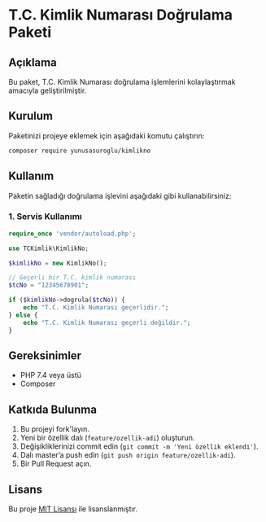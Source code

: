 # T.C. Kimlik Numarası Doğrulama Paketi

## Açıklama
Bu paket, T.C. Kimlik Numarası doğrulama işlemlerini kolaylaştırmak amacıyla geliştirilmiştir.

## Kurulum

Paketinizi projeye eklemek için aşağıdaki komutu çalıştırın:

```bash
composer require yunusasuroglu/kimlikno
```

## Kullanım

Paketin sağladığı doğrulama işlevini aşağıdaki gibi kullanabilirsiniz:

### **1. Servis Kullanımı**

```php
require_once 'vendor/autoload.php';

use TCKimlik\KimlikNo;

$kimlikNo = new KimlikNo();

// Geçerli bir T.C. kimlik numarası
$tcNo = "12345678901";

if ($kimlikNo->dogrula($tcNo)) {
    echo "T.C. Kimlik Numarası geçerlidir.";
} else {
    echo "T.C. Kimlik Numarası geçerli değildir.";
}
```

## Gereksinimler

- PHP 7.4 veya üstü
- Composer

## Katkıda Bulunma

1. Bu projeyi fork'layın.
2. Yeni bir özellik dalı (`feature/ozellik-adi`) oluşturun.
3. Değişikliklerinizi commit edin (`git commit -m 'Yeni özellik eklendi'`).
4. Dalı master’a push edin (`git push origin feature/ozellik-adi`).
5. Bir Pull Request açın.

## Lisans
Bu proje [MIT Lisansı](LICENSE) ile lisanslanmıştır.

